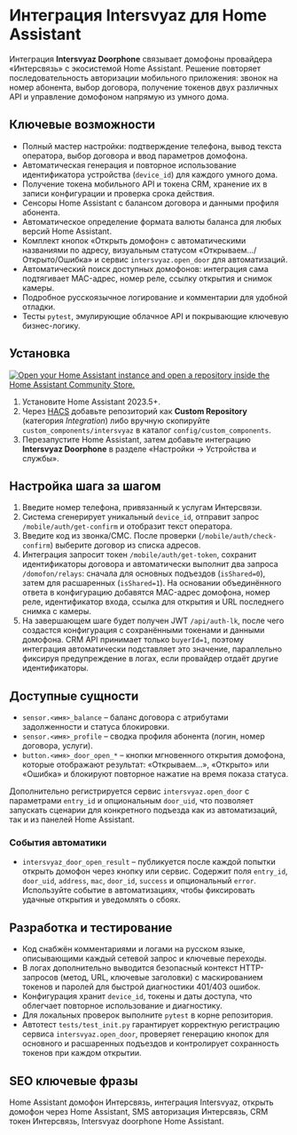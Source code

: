 # Интеграция Intersvyaz для Home Assistant

Интеграция **Intersvyaz Doorphone** связывает домофоны провайдера «Интерсвязь» с экосистемой Home Assistant. Решение повторяет последовательность авторизации мобильного приложения: звонок на номер абонента, выбор договора, получение токенов двух различных API и управление домофоном напрямую из умного дома.

## Ключевые возможности
- Полный мастер настройки: подтверждение телефона, вывод текста оператора, выбор договора и ввод параметров домофона.
- Автоматическая генерация и повторное использование идентификатора устройства (`device_id`) для каждого умного дома.
- Получение токена мобильного API и токена CRM, хранение их в записи конфигурации и проверка срока действия.
- Сенсоры Home Assistant с балансом договора и данными профиля абонента.
- Автоматическое определение формата валюты баланса для любых версий Home Assistant.
- Комплект кнопок «Открыть домофон» с автоматическими названиями по адресу, визуальным статусом «Открываем…/Открыто/Ошибка» и сервис `intersvyaz.open_door` для автоматизаций.
- Автоматический поиск доступных домофонов: интеграция сама подтягивает MAC-адрес, номер реле, ссылку открытия и снимок камеры.
- Подробное русскоязычное логирование и комментарии для удобной отладки.
- Тесты `pytest`, эмулирующие облачное API и покрывающие ключевую бизнес-логику.

## Установка
[![Open your Home Assistant instance and open a repository inside the Home Assistant Community Store.](https://my.home-assistant.io/badges/hacs_repository.svg)](https://my.home-assistant.io/redirect/hacs_repository/?owner=ZxKill&repository=https%3A%2F%2Fgithub.com%2Fzxkill%2Fhomeassistant-is)
1. Установите Home Assistant 2023.5+.
2. Через [HACS](https://hacs.xyz/) добавьте репозиторий как **Custom Repository** (категория *Integration*) либо вручную скопируйте `custom_components/intersvyaz` в каталог `config/custom_components`.
3. Перезапустите Home Assistant, затем добавьте интеграцию **Intersvyaz Doorphone** в разделе «Настройки → Устройства и службы».

## Настройка шага за шагом
1. Введите номер телефона, привязанный к услугам Интерсвязи.
2. Система сгенерирует уникальный `device_id`, отправит запрос `/mobile/auth/get-confirm` и отобразит текст оператора.
3. Введите код из звонка/СМС. После проверки (`/mobile/auth/check-confirm`) выберите договор из списка адресов.
4. Интеграция запросит токен `/mobile/auth/get-token`, сохранит идентификаторы договора и автоматически выполнит два запроса `/domofon/relays`:
   сначала для основных подъездов (`isShared=0`), затем для расшаренных (`isShared=1`).
   На основании объединённого ответа в конфигурацию добавятся MAC-адрес домофона, номер реле, идентификатор входа, ссылка для открытия и URL последнего снимка с камеры.
5. На завершающем шаге будет получен JWT `/api/auth-lk`, после чего создастся конфигурация с сохранёнными токенами и данными домофона.
   CRM API принимает только `buyerId=1`, поэтому интеграция автоматически подставляет это значение, параллельно фиксируя предупреждение в логах, если провайдер отдаёт другие идентификаторы.

## Доступные сущности
- `sensor.<имя>_balance` – баланс договора с атрибутами задолженности и статуса блокировки.
- `sensor.<имя>_profile` – сводка профиля абонента (логин, номер договора, услуги).
- `button.<имя>_door_open_*` – кнопки мгновенного открытия домофона, которые отображают результат: «Открываем…», «Открыто» или «Ошибка» и блокируют повторное нажатие на время показа статуса.

Дополнительно регистрируется сервис `intersvyaz.open_door` с параметрами `entry_id` и опциональным `door_uid`, что позволяет запускать сценарии для конкретного подъезда как из автоматизаций, так и из панелей Home Assistant.

### События автоматики
- `intersvyaz_door_open_result` – публикуется после каждой попытки открыть домофон через кнопку или сервис. Содержит поля `entry_id`, `door_uid`, `address`, `mac`, `door_id`, `success` и опциональный `error`. Используйте событие в автоматизациях, чтобы фиксировать удачные открытия и уведомлять о сбоях.

## Разработка и тестирование
- Код снабжён комментариями и логами на русском языке, описывающими каждый сетевой запрос и ключевые переходы.
- В логах дополнительно выводится безопасный контекст HTTP-запросов (метод, URL, ключевые заголовки) с маскированием токенов и паролей для быстрой диагностики 401/403 ошибок.
- Конфигурация хранит `device_id`, токены и даты доступа, что облегчает повторное использование и диагностику.
- Для локальных проверок выполните `pytest` в корне репозитория.
- Автотест `tests/test_init.py` гарантирует корректную регистрацию сервиса `intersvyaz.open_door`, проверяет генерацию кнопок для основного и расшаренных подъездов и контролирует сохранность токенов при каждом открытии.

## SEO ключевые фразы
Home Assistant домофон Интерсвязь, интеграция Intersvyaz, открыть домофон через Home Assistant, SMS авторизация Интерсвязь, CRM токен Интерсвязь, Intersvyaz doorphone Home Assistant.
